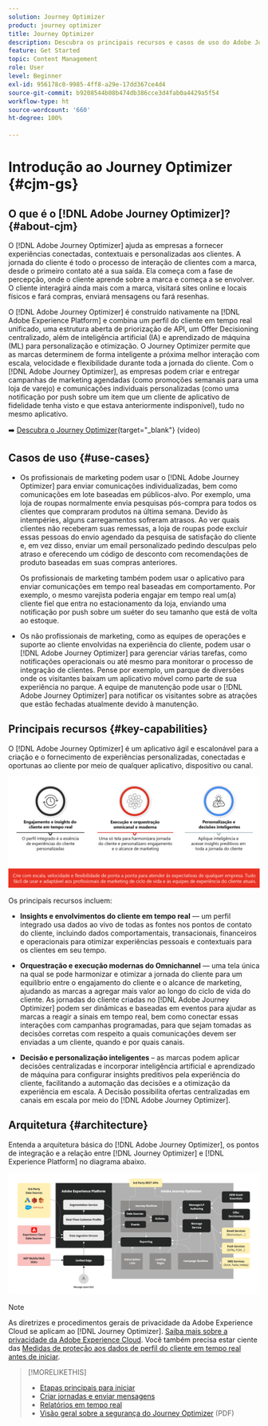 ```yaml
---
solution: Journey Optimizer
product: journey optimizer
title: Journey Optimizer
description: Descubra os principais recursos e casos de uso do Adobe Journey Optimizer
feature: Get Started
topic: Content Management
role: User
level: Beginner
exl-id: 956178c0-9985-4ff8-a29e-17dd367ce4d4
source-git-commit: b9208544b08b474db386cce3d4fab0a4429a5f54
workflow-type: ht
source-wordcount: '660'
ht-degree: 100%

---
```


# Introdução ao Journey Optimizer {#cjm-gs}

## O que é o [!DNL Adobe Journey Optimizer]?{#about-cjm}

O [!DNL Adobe Journey Optimizer] ajuda as empresas a fornecer experiências conectadas, contextuais e personalizadas aos clientes. A jornada do cliente é todo o processo de interação de clientes com a marca, desde o primeiro contato até a sua saída. Ela começa com a fase de percepção, onde o cliente aprende sobre a marca e começa a se envolver. O cliente interagirá ainda mais com a marca, visitará sites online e locais físicos e fará compras, enviará mensagens ou fará resenhas.

O [!DNL Adobe Journey Optimizer] é construído nativamente na [!DNL Adobe Experience Platform] e combina um perfil do cliente em tempo real unificado, uma estrutura aberta de priorização de API, um Offer Decisioning centralizado, além de inteligência artificial (IA) e aprendizado de máquina (ML) para personalização e otimização. O Journey Optimizer permite que as marcas determinem de forma inteligente a próxima melhor interação com escala, velocidade e flexibilidade durante toda a jornada do cliente. Com o [!DNL Adobe Journey Optimizer], as empresas podem criar e entregar campanhas de marketing agendadas (como promoções semanais para uma loja de varejo) e comunicações individuais personalizadas (como uma notificação por push sobre um item que um cliente de aplicativo de fidelidade tenha visto e que estava anteriormente indisponível), tudo no mesmo aplicativo.

➡️ [Descubra o Journey Optimizer](https://experienceleague.adobe.com/docs/journey-optimizer-learn/tutorials/introduction-to-journey-optimizer/introduction.html?lang=pt-BR){target="_blank"} (vídeo)


## Casos de uso {#use-cases}

* Os profissionais de marketing podem usar o [!DNL Adobe Journey Optimizer] para enviar comunicações individualizadas, bem como comunicações em lote baseadas em públicos-alvo. Por exemplo, uma loja de roupas normalmente envia pesquisas pós-compra para todos os clientes que compraram produtos na última semana. Devido às intempéries, alguns carregamentos sofreram atrasos. Ao ver quais clientes não receberam suas remessas, a loja de roupas pode excluir essas pessoas do envio agendado da pesquisa de satisfação do cliente e, em vez disso, enviar um email personalizado pedindo desculpas pelo atraso e oferecendo um código de desconto com recomendações de produto baseadas em suas compras anteriores.

  Os profissionais de marketing também podem usar o aplicativo para enviar comunicações em tempo real baseadas em comportamento. Por exemplo, o mesmo varejista poderia engajar em tempo real um(a) cliente fiel que entra no estacionamento da loja, enviando uma notificação por push sobre um suéter do seu tamanho que está de volta ao estoque.

* Os não profissionais de marketing, como as equipes de operações e suporte ao cliente envolvidas na experiência do cliente, podem usar o [!DNL Adobe Journey Optimizer] para gerenciar várias tarefas, como notificações operacionais ou até mesmo para monitorar o processo de integração de clientes. Pense por exemplo, um parque de diversões onde os visitantes baixam um aplicativo móvel como parte de sua experiência no parque. A equipe de manutenção pode usar o [!DNL Adobe Journey Optimizer] para notificar os visitantes sobre as atrações que estão fechadas atualmente devido à manutenção.

## Principais recursos {#key-capabilities}

O [!DNL Adobe Journey Optimizer] é um aplicativo ágil e escalonável para a criação e o fornecimento de experiências personalizadas, conectadas e oportunas ao cliente por meio de qualquer aplicativo, dispositivo ou canal.

![](assets/ajo-capabilities.png)

Os principais recursos incluem:

* **Insights e envolvimentos do cliente em tempo real** — um perfil integrado usa dados ao vivo de todas as fontes nos pontos de contato do cliente, incluindo dados comportamentais, transacionais, financeiros e operacionais para otimizar experiências pessoais e contextuais para os clientes em seu tempo.

* **Orquestração e execução modernas do Omnichannel** — uma tela única na qual se pode harmonizar e otimizar a jornada do cliente para um equilíbrio entre o engajamento do cliente e o alcance de marketing, ajudando as marcas a agregar mais valor ao longo do ciclo de vida do cliente. As jornadas do cliente criadas no [!DNL Adobe Journey Optimizer] podem ser dinâmicas e baseadas em eventos para ajudar as marcas a reagir a sinais em tempo real, bem como conectar essas interações com campanhas programadas, para que sejam tomadas as decisões corretas com respeito a quais comunicações devem ser enviadas a um cliente, quando e por quais canais.

* **Decisão e personalização inteligentes** – as marcas podem aplicar decisões centralizadas e incorporar inteligência artificial e aprendizado de máquina para configurar insights preditivos pela experiência do cliente, facilitando a automação das decisões e a otimização da experiência em escala. A Decisão possibilita ofertas centralizadas em canais em escala por meio do [!DNL Adobe Journey Optimizer].

## Arquitetura {#architecture}

Entenda a arquitetura básica do [!DNL Adobe Journey Optimizer], os pontos de integração e a relação entre [!DNL Journey Optimizer] e [!DNL Experience Platform] no diagrama abaixo.

![](assets/ajo-architecture.png)


>[!NOTE]
>
> As diretrizes e procedimentos gerais de privacidade da Adobe Experience Cloud se aplicam ao [!DNL Journey Optimizer]. [Saiba mais sobre a privacidade da Adobe Experience Cloud](https://www.adobe.com/br/privacy/experience-cloud.html).
> Você também precisa estar ciente das [Medidas de proteção aos dados de perfil do cliente em tempo real antes de iniciar](https://experienceleague.adobe.com/docs/experience-platform/profile/guardrails.html?lang=pt-BR).


>[!MORELIKETHIS]
>
>* [Etapas principais para iniciar](quick-start.md)
>* [Criar jornadas e enviar mensagens](../building-journeys/journey-gs.md)
>* [Relatórios em tempo real](../reports/live-report.md)
>* [Visão geral sobre a segurança do Journey Optimizer](https://www.adobe.com/content/dam/cc/en/security/pdfs/AJO_SecurityOverview.pdf) (PDF)
